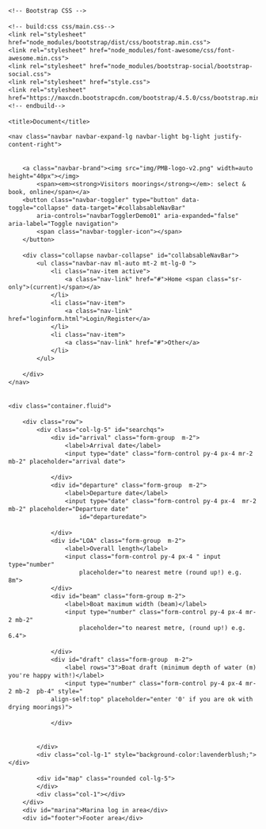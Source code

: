 <!DOCTYPE html>
<html lang="en">

<head>
    <meta charset="UTF-8">
    <meta name="viewport" content="width=device-width,initial-scale=1">

    <!-- Bootstrap CSS -->

    <!-- build:css css/main.css-->
    <link rel="stylesheet" href="node_modules/bootstrap/dist/css/bootstrap.min.css">
    <link rel="stylesheet" href="node_modules/font-awesome/css/font-awesome.min.css">
    <link rel="stylesheet" href="node_modules/bootstrap-social/bootstrap-social.css">
    <link rel="stylesheet" href="style.css">
    <link rel="stylesheet" href="https://maxcdn.bootstrapcdn.com/bootstrap/4.5.0/css/bootstrap.min.css">
    <!-- endbuild-->

    <title>Document</title>
</head>

<body>

    <nav class="navbar navbar-expand-lg navbar-light bg-light justify-content-right">


        <a class="navbar-brand"><img src="img/PMB-logo-v2.png" width=auto height="40px"></img>
            <span><em><strong>Visitors moorings</strong></em>: select & book, online</span></a>
        <button class="navbar-toggler" type="button" data-toggle="collapse" data-target="#collabsableNavBar"
            aria-controls="navbarTogglerDemo01" aria-expanded="false" aria-label="Toggle navigation">
            <span class="navbar-toggler-icon"></span>
        </button>

        <div class="collapse navbar-collapse" id="collabsableNavBar">
            <ul class="navbar-nav ml-auto mt-2 mt-lg-0 ">
                <li class="nav-item active">
                    <a class="nav-link" href="#">Home <span class="sr-only">(current)</span></a>
                </li>
                <li class="nav-item">
                    <a class="nav-link" href="loginform.html">Login/Register</a>
                </li>
                <li class="nav-item">
                    <a class="nav-link" href="#">Other</a>
                </li>
            </ul>

        </div>
    </nav>


    <div class="container.fluid">

        <div class="row">
            <div class="col-lg-5" id="searchqs">
                <div id="arrival" class="form-group  m-2">
                    <label>Arrival date</label>
                    <input type="date" class="form-control py-4 px-4 mr-2 mb-2" placeholder="arrival date">

                </div>
                <div id="departure" class="form-group  m-2">
                    <label>Departure date</label>
                    <input type="date" class="form-control py-4 px-4  mr-2 mb-2" placeholder="Departure date"
                        id="departuredate">

                </div>
                <div id="LOA" class="form-group  m-2">
                    <label>Overall length</label>
                    <input class="form-control py-4 px-4 " input type="number"
                        placeholder="to nearest metre (round up!) e.g. 8m">
                </div>
                <div id="beam" class="form-group m-2">
                    <label>Boat maximum width (beam)</label>
                    <input type="number" class="form-control py-4 px-4 mr-2 mb-2"
                        placeholder="to nearest metre, (round up!) e.g. 6.4">

                </div>
                <div id="draft" class="form-group  m-2">
                    <label rows="3">Boat draft (minimum depth of water (m) you're happy with!)</label>
                    <input type="number" class="form-control py-4 px-4 mr-2 mb-2  pb-4" style="
                align-self:top" placeholder="enter '0' if you are ok with drying moorings)">

                </div>


            </div>
            <div class="col-lg-1" style="background-color:lavenderblush;"></div>

            <div id="map" class="rounded col-lg-5">
            </div>
            <div class="col-1"></div>
        </div>
        <div id="marina">Marina log in area</div>
        <div id="footer">Footer area</div>



</body>

<!-- build:js js/main.js-->
<script src="https://ajax.googleapis.com/ajax/libs/jquery/3.5.1/jquery.min.js"></script>
<script src="https://cdnjs.cloudflare.com/ajax/libs/popper.js/1.16.0/umd/popper.min.js"></script>
<script src="https://maxcdn.bootstrapcdn.com/bootstrap/4.5.0/js/bootstrap.min.js"></script>
<script src="script.js"></script>
<script src="https://cdnjs.cloudflare.com/ajax/libs/bootstrap-datepicker/1.9.0/css/bootstrap-datepicker.css"></script>
<script src="https://cdnjs.cloudflare.com/ajax/libs/bootstrap-datepicker/1.9.0/js/bootstrap-datepicker.min.js"></script>
<script async defer
    src="https://maps.googleapis.com/maps/api/js?key=AIzaSyBBpCWDtOukjD5wmNsrxnUrDHLwas6TQSo&callback=initMap"></script>
<script src="https://kit.fontawesome.com/ed04a38a58.js" crossorigin="anonymous"></script>
<script src="https://unpkg.com/gijgo@1.9.13/js/gijgo.min.js" type="text/javascript"></script>
<!-- endbuild-->

</html>